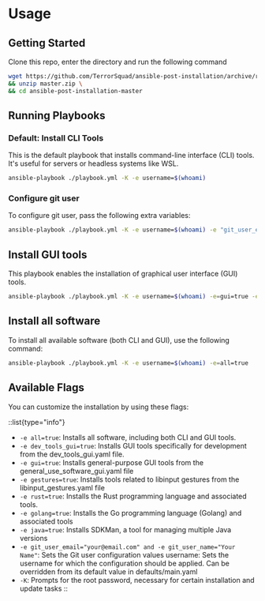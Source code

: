 # Usage

## Getting Started

Clone this repo, enter the directory and run the following command

```bash
wget https://github.com/TerrorSquad/ansible-post-installation/archive/refs/heads/master.zip \
&& unzip master.zip \
&& cd ansible-post-installation-master
```

## Running Playbooks

### Default: Install CLI Tools

This is the default playbook that installs command-line interface (CLI) tools. It's useful for servers or headless systems like WSL.

```bash
ansible-playbook ./playbook.yml -K -e username=$(whoami)
```

### Configure git user

To configure git user, pass the following extra variables:

```bash
ansible-playbook ./playbook.yml -K -e username=$(whoami) -e "git_user_email='your@email.com'" -e "git_user_name='Your Name'"
```

## Install GUI tools

This playbook enables the installation of graphical user interface (GUI) tools.

```bash
ansible-playbook ./playbook.yml -K -e username=$(whoami) -e=gui=true -e=dev_tools_gui=true
```

## Install all software

To install all available software (both CLI and GUI), use the following command:

```bash
ansible-playbook ./playbook.yml -K -e username=$(whoami) -e=all=true
```

## Available Flags

You can customize the installation by using these flags:

::list{type="info"}

- `-e all=true`: Installs all software, including both CLI and GUI tools.
- `-e dev_tools_gui=true`: Installs GUI tools specifically for development from the dev_tools_gui.yaml file.
- `-e gui=true`: Installs general-purpose GUI tools from the general_use_software_gui.yaml file
- `-e gestures=true`: Installs tools related to libinput gestures from the libinput_gestures.yaml file
- `-e rust=true`: Installs the Rust programming language and associated tools.
- `-e golang=true`: Installs the Go programming language (Golang) and associated tools
- `-e java=true`: Installs SDKMan, a tool for managing multiple Java versions
- `-e git_user_email="your@email.com" and -e git_user_name="Your Name"`: Sets the Git user configuration values
username: Sets the username for which the configuration should be applied. Can be overridden from its default value in defaults/main.yaml
- `-K`: Prompts for the root password, necessary for certain installation and update tasks
::
